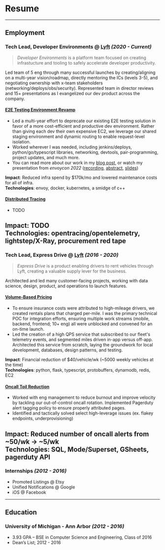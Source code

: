 # Resume
---

## Employment


### **Tech Lead, Developer Environments** @ [Lyft](https://lyft.com) *(2020 - Current)*

> *Developer Environments* is a platform team focused on creating infrastucture and tooling to safely accelerate developer productivity.

Led team of 5 eng through many successful launches by creating/aligning on a multi-year vision/roadmap, directly mentoring the ICs (levels 3-5), and negotiating ownership with x-team stakeholders (networking/deploys/obs/security). 
Represented team in director reviews and 15+ presentations as I evangelized our dev product across the company.

#### <u>E2E Testing Environment Revamp</u>
* Led a multi-year effort to deprecate our existing E2E testing solution in favor of a more cost-efficient and productive dev environment. 
Rather than giving each dev their own expensive EC2, we leverage our shared staging environment and dynamic routing to enable request-level isolation. 
* Worked wherever I was needed, including jenkins/deploys, python/go/typescript libraries, networking, devtools, pair-programming, project updates, and much more.
* You can read more about our work in my [blog post](https://eng.lyft.com/scaling-productivity-on-microservices-at-lyft-part-3-extending-our-envoy-mesh-with-staging-fdaafafca82f), or watch my presentation from _envoycon 2022_ ([recording](https://www.youtube.com/watch?v=p9dYr23MVv0), [abstract](https://envoyconna22.sched.com/event/1AO5k), [slides](assets/envoycon2022.pdf))

**Impact**: Reduced infra spend by $170k/mo and lowered maintenance costs for all of infra.<br/>
**Technologies**: envoy, docker, kubernetes, a smidge of c++

#### <u>Distributed Tracing</u>
* TODO 

**Impact**: TODO <br/>
**Technologies**: opentracing/opentelemetry, lightstep/X-Ray, procurement red tape
---
### **Tech Lead, Express Drive** @ [Lyft](https://lyft.com) *(2016 - 2020)*

> *Express Drive* is a product enabling drivers to rent vehicles through Lyft, creating a valuable supply lever for the business.


Architected and led many customer-facing projects, working with data science, design, product, and operations to launch features.

#### <u>Volume-Based Pricing</u>

* To ensure insurance costs were attributed to high-mileage drivers, we created rentals plans that charged per-mile.
I was the primary technical POC for integration efforts, ensuring multiple work streams (mobile, backend, frontend; 10+ eng) all were unblocked and convened for an on-time launch.
* Led the creation of a high QPS service that subscribed to our fleet's telemetry events, and segmented miles driven in-app versus off-app.
Architected this service from scratch, laying the groundwork for local development, databases, design patterns, and testing.

**Impact**: Financial reduction of $40/vehicle/wk (~5000 weekly vehicles at the time)<br/>
**Technologies**: python, flask, typescript, protobuffers, dynamodb, redis, EC2

#### <u>Oncall Toil Reduction</u>

* Worked with eng management to reduce burnout and improve velocity by tackling our out-of-control oncall rotation.
Implemented Pagerduty alert tagging policy to ensure properly attributed pages.
* Identified and tactically solved select high-leverage issues (ex. flakey endpoints, underprovisioning)

**Impact**: Reduced number of oncall alerts from ~50/wk → ~5/wk <br/>
**Technologies**: SQL, Mode/Superset, GSheets, pagerduty API
---
### **Internships** *(2012 - 2016)*

* Promoted Listings @ Etsy
* Unified Notifications @ Google
* iOS @ Facebook
---

## Education
### **University of Michigan - Ann Arbor** *(2012 - 2016)*
* 3.93 GPA – BSE in Computer Science and Engineering, Class of 2016
* Dean’s List; 2012 - 2016
